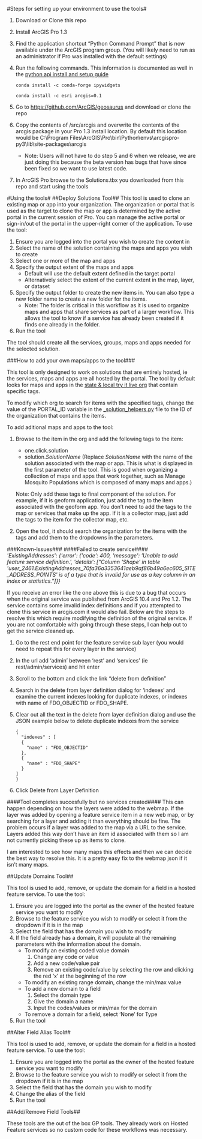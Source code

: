 #Steps for setting up your environment to use the tools#
1. Download or Clone this repo
2. Install ArcGIS Pro 1.3
3. Find the application shortcut “Python Command Prompt” that is now available under the ArcGIS program group. (You will likely need to run as an administrator if Pro was installed with the default settings)
4. Run the following commands. This information is documented as well in the [python api install and setup guide](https://developers.arcgis.com/python/guide/Install-and-set-up/)
   
    ```
    conda install -c conda-forge ipywidgets
    ```
    ```
    conda install -c esri arcgis=0.1
    ```
5. Go to https://github.com/ArcGIS/geosaurus and download or clone the repo
6. Copy the contents of /src/arcgis and overwrite the contents of the arcgis package in your Pro 1.3 install location. By default this location would be C:\Program Files\ArcGIS\Pro\bin\Python\envs\arcgispro-py3\lib\site-packages\arcgis
    - Note: Users will not have to do step 5 and 6 when we release, we are just doing this because the beta version has bugs that have since been fixed so we want to use latest code.
7. In ArcGIS Pro browse to the Solutions.tbx you downloaded from this repo and start using the tools

#Using the tools#
##Deploy Solutions Tool##
This tool is used to clone an existing map or app into your organization. The organization or portal that is used as the target to clone the map or app is determined by the active portal in the current session of Pro. You can manage the active portal or sign-in/out of the portal in the upper-right corner of the application. To use the tool:

1. Ensure you are logged into the portal you wish to create the content in
2. Select the name of the solution containing the maps and apps you wish to create
3. Select one or more of the map and apps
4. Specify the output extent of the maps and apps
    - Default will use the default extent defined in the target portal
    - Alternatively select the extent of the current extent in the map, layer, or dataset
5. Specify the output folder to create the new items in. You can also type a new folder name to create a new folder for the items.
    - Note: The folder is critical in this workflow as it is used to organize maps and apps that share services as part of a larger workflow. This allows the tool to know if a service has already been created if it finds one already in the folder.
6. Run the tool

The tool should create all the services, groups, maps and apps needed for the selected solution.

###How to add your own maps/apps to the tool###

This tool is only designed to work on solutions that are entirely hosted, ie the services, maps and apps are all hosted by the portal. The tool by default looks for maps and apps in the [state & local try it live org](http://statelocaltryit.maps.arcgis.com/) that contain specific tags.

To modify which org to search for items with the specified tags, change the value of the PORTAL_ID variable in the [_solution_helpers.py](https://github.com/chris-fox/scripts-tools/blob/master/Deploy%20Solutions/scripts/_solution_helpers.py) file to the ID of the organization that contains the items.

To add aditional maps and apps to the tool:

1. Browse to the item in the org and add the following tags to the item:
    - one.click.solution
    - solution.*SolutionName* (Replace *SolutionName* with the name of the solution associated with the map or app. This is what is displayed in the first parameter of the tool. This is good when organizing a collection of maps and apps that work together, such as Manage Mosquito Populations which is composed of many maps and apps.)

    Note: Only add these tags to final component of the solution. For example, if it is geoform application, just add the tag to the item associated with the geoform app. You don’t need to add the tags to the map or services that make up the app. If it is a collector map, just add the tags to the item for the collector map, etc.
2. Open the tool, it should search the organization for the items with the tags and add them to the dropdowns in the parameters.

###Known-Issues###
####Failed to create service####
*'ExistingAddresses': {'error': {'code': 400, 'message': 'Unable to add feature service definition.', 'details': ["Column 'Shape' in table 'user_2461.ExistingAddresses_70fa36a3353641aeb9af86b49a6ec605_SITE_ADDRESS_POINTS' is of a type that is invalid for use as a key column in an index or statistics."]}}*

If you receive an error like the one above this is due to a bug that occurs when the original service was published from ArcGIS 10.4 and Pro 1.2. The service contains some invalid index definitions and if you attempted to clone this service in arcgis.com it would also fail. Below are the steps to resolve this which require modifying the definition of the original service. If you are not comfortable with going through these steps, I can help out to get the service cleaned up.

1. Go to the rest end point for the feature service sub layer (you would need to repeat this for every layer in the service)
2. In the url add ‘admin’ between ‘rest’ and ‘services’ (ie rest/admin/services) and hit enter
3. Scroll to the bottom and click the link “delete from definition”
4. Search in the delete from layer definition dialog for ‘indexes’ and examine the current indexes looking for duplicate indexes, or indexes with name of FDO_OBJECTID or FDO_SHAPE.
5. Clear out all the text in the delete from layer definition dialog and use the JSON example below to delete duplicate indexes from the service

    ```
    {
      "indexes" : [
      {
        "name" : "FDO_OBJECTID"
      },
      {
        "name" : "FDO_SHAPE" 
      }
    ]
    }
    ```
6. Click Delete from Layer Definition

####Tool completes succesfully but no services created####
This can happen depending on how the layers were added to the webmap. If the layer was added by opening a feature service item in a new web map, or by searching for a layer and adding it than everything should be fine. The problem occurs if a layer was added to the map via a URL to the service. Layers added this way don’t have an item id associated with them so I am not currently picking these up as items to clone.

I am interested to see how many maps this effects and then we can decide the best way to resolve this. It is a pretty easy fix to the webmap json if it isn’t many maps.

##Update Domains Tool##

This tool is used to add, remove, or update the domain for a field in a hosted feature service. To use the tool:

1. Ensure you are logged into the portal as the owner of the hosted feature service you want to modify
2. Browse to the feature service you wish to modify or select it from the dropdown if it is in the map
3. Select the field that has the domain you wish to modify
4. If the field already has a domain, it will populate all the remaining parameters with the information about the domain.
    - To modify an existing coded value domain
        1. Change any code or value
        2. Add a new code/value pair
        3. Remove an existing code/value by selecting the row and clicking the red ‘x’ at the beginning of the row
    - To modify an existing range domain, change the min/max value
    - To add a new domain to a field
        1. Select the domain type
        2. Give the domain a name
        3. Input the codes/values or min/max for the domain
    - To remove a domain for a field, select ‘None’ for Type
5. Run the tool

##Alter Field Alias Tool##

This tool is used to add, remove, or update the domain for a field in a hosted feature service. To use the tool:

1. Ensure you are logged into the portal as the owner of the hosted feature service you want to modify
2. Browse to the feature service you wish to modify or select it from the dropdown if it is in the map
3. Select the field that has the domain you wish to modify
4. Change the alias of the field
5. Run the tool

##Add/Remove Field Tools##

These tools are the out of the box GP tools. They already work on Hosted Feature services so no custom code for these workflows was necessary.
